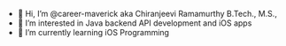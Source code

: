 - 👋 Hi, I’m @career-maverick aka Chiranjeevi Ramamurthy B.Tech., M.S.,
- 👀 I’m interested in Java backend API development and iOS apps
- 🌱 I’m currently learning iOS Programming

<!---
career-maverick/career-maverick is a ✨ special ✨ repository because its `README.md` (this file) appears on your GitHub profile.
You can click the Preview link to take a look at your changes.
--->
